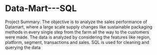 # Data-Mart---SQL
Project Summary:
The objective is to analyze the sales performance of Datamart, where a large scale supply changes like sustainable packaging methods in every single step from the farm all the way to the customers were made.
The data is analyzed by considering the features like region, platform, segment, transactions and sales.
SQL is used for cleaning and querying the data
